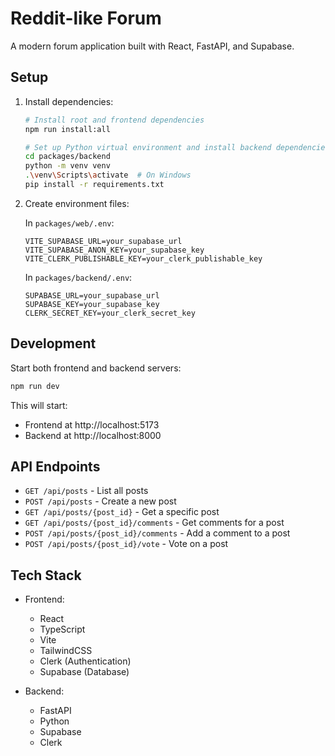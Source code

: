 # Reddit-like Forum

A modern forum application built with React, FastAPI, and Supabase.

## Setup

1. Install dependencies:
   ```bash
   # Install root and frontend dependencies
   npm run install:all

   # Set up Python virtual environment and install backend dependencies
   cd packages/backend
   python -m venv venv
   .\venv\Scripts\activate  # On Windows
   pip install -r requirements.txt
   ```

2. Create environment files:

   In `packages/web/.env`:
   ```
   VITE_SUPABASE_URL=your_supabase_url
   VITE_SUPABASE_ANON_KEY=your_supabase_key
   VITE_CLERK_PUBLISHABLE_KEY=your_clerk_publishable_key
   ```

   In `packages/backend/.env`:
   ```
   SUPABASE_URL=your_supabase_url
   SUPABASE_KEY=your_supabase_key
   CLERK_SECRET_KEY=your_clerk_secret_key
   ```

## Development

Start both frontend and backend servers:
```bash
npm run dev
```

This will start:
- Frontend at http://localhost:5173
- Backend at http://localhost:8000

## API Endpoints

- `GET /api/posts` - List all posts
- `POST /api/posts` - Create a new post
- `GET /api/posts/{post_id}` - Get a specific post
- `GET /api/posts/{post_id}/comments` - Get comments for a post
- `POST /api/posts/{post_id}/comments` - Add a comment to a post
- `POST /api/posts/{post_id}/vote` - Vote on a post

## Tech Stack

- Frontend:
  - React
  - TypeScript
  - Vite
  - TailwindCSS
  - Clerk (Authentication)
  - Supabase (Database)

- Backend:
  - FastAPI
  - Python
  - Supabase
  - Clerk 